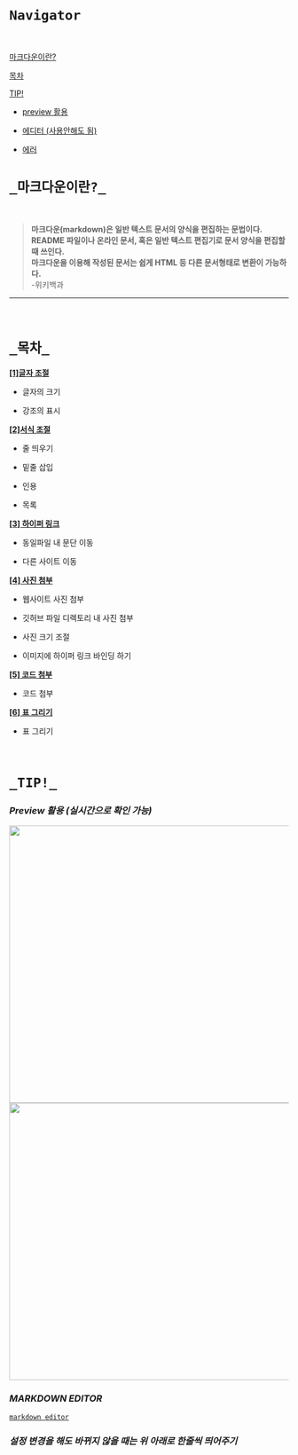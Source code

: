 

# `Navigator`



<br/>

[마크다운이란?](#마크다운이란)
 
[목차](#목차) 

[TIP!](#tip) 
  
  * [preview 활용](#preview)
  
  * [에디터 (사용안해도 됨)](#markdown-editor)
  
  * [에러](#error)

# `_마크다운이란?_`
<br/>

> __마크다운(markdown)은 일반 텍스트 문서의 양식을 편집하는 문법이다. <br/>
README 파일이나 온라인 문서, 혹은 일반 텍스트 편집기로 문서 양식을 편집할 때 쓰인다. <br/>
마크다운을 이용해 작성된 문서는 쉽게 HTML 등 다른 문서형태로 변환이 가능하다. <br/>__
-위키백과
<hr/><br/>

# `_목차_`

<a name="size"></a> [__[1]글자 조절__](./tut/fisrt_font.md) <br/> 

* 글자의 크기

* 강조의 표시

<a name="layout"></a> [__[2]서식 조절__](./tut/second_layout.md) <br/>

* 줄 띄우기

* 밑줄 삽입

* 인용

* 목록

<a name="hyper"></a> [__[3] 하이퍼 링크__](./tut/third_hyper.md) <br/>

* 동일파일 내 문단 이동

* 다른 사이트 이동

<a name="image"></a> [__[4] 사진 첨부__](./tut/fourth_image.md) <br/>

* 웹사이트 사진 첨부

* 깃허브 파일 디렉토리 내 사진 첨부

* 사진 크기 조절

* 이미지에 하이퍼 링크 바인딩 하기

<a name="code"></a> [__[5] 코드 첨부__](./tut/fifth_code.md) <br/>

* 코드 첨부

<a name="table"></a> [__[6] 표 그리기__](./tut/sixth_diagram.md)

* 표 그리기

<br/>

# `_TIP!_`


<a name="preview"></a> 
### _Preview 활용 (실시간으로 확인 가능)_

<img src="https://github.com/bw-99/reactCssStudy/blob/markdown/img/preview1.png" width="800px" height="500px">
<img src="https://github.com/bw-99/reactCssStudy/blob/markdown/img/preview2.png" width="800px" height="500px">

<a name="editor"></a> 
### _MARKDOWN EDITOR_

[`markdown editor`](https://stackedit.io/ "링크 클릭 시 에디터 사이트 사용 가능")

<a name="error"></a> 
### _설정 변경을 해도 바뀌지 않을 때는 위 아래로 한줄씩 띄어주기_
